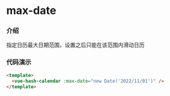 # max-date

### 介绍

指定日历最大日期范围，设置之后只能在该范围内滑动日历

### 代码演示

```html
<template>
  <vue-hash-calendar :max-date="new Date('2022/11/01')" />
</template>
```
